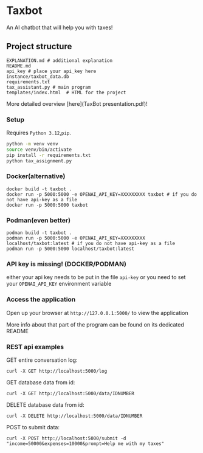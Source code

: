 # Taxbot

An AI chatbot that will help you with taxes!

## Project structure

```  
EXPLANATION.md # additional explanation
README.md
api_key # place your api_key here
instance/taxbot_data.db 
requirements.txt
tax_assistant.py # main program
templates/index.html  # HTML for the project
```

More detailed overview [here](TaxBot presentation.pdf)!

### Setup

Requires `Python 3.12`,`pip`.

```bash
python -m venv venv 
source venv/bin/activate 
pip install -r requirements.txt
python tax_assignment.py 
```

### Docker(alternative)
```
docker build -t taxbot .
docker run -p 5000:5000 -e OPENAI_API_KEY=XXXXXXXXX taxbot # if you do not have api-key as a file  
docker run -p 5000:5000 taxbot
```
### Podman(even better)
```
podman build -t taxbot .
podman run -p 5000:5000 -e OPENAI_API_KEY=XXXXXXXXX localhost/taxbot:latest # if you do not have api-key as a file 
podman run -p 5000:5000 localhost/taxbot:latest
```

### API key is missing! (DOCKER/PODMAN) 

either your api key needs to be put in the file `api-key` or you need to set your `OPENAI_API_KEY` environment variable

### Access the application

Open up your browser at `http://127.0.0.1:5000/` to view the application

More info about that part of the program can be found on its dedicated README

### REST api examples  

GET entire conversation log:
```
curl -X GET http://localhost:5000/log
```
GET database data from id:
```
curl -X GET http://localhost:5000/data/IDNUMBER
```
DELETE database data from id:
```
curl -X DELETE http://localhost:5000/data/IDNUMBER  
```
POST to submit data:  
```  
curl -X POST http://localhost:5000/submit -d "income=50000&expenses=10000&prompt=Help me with my taxes"
```

